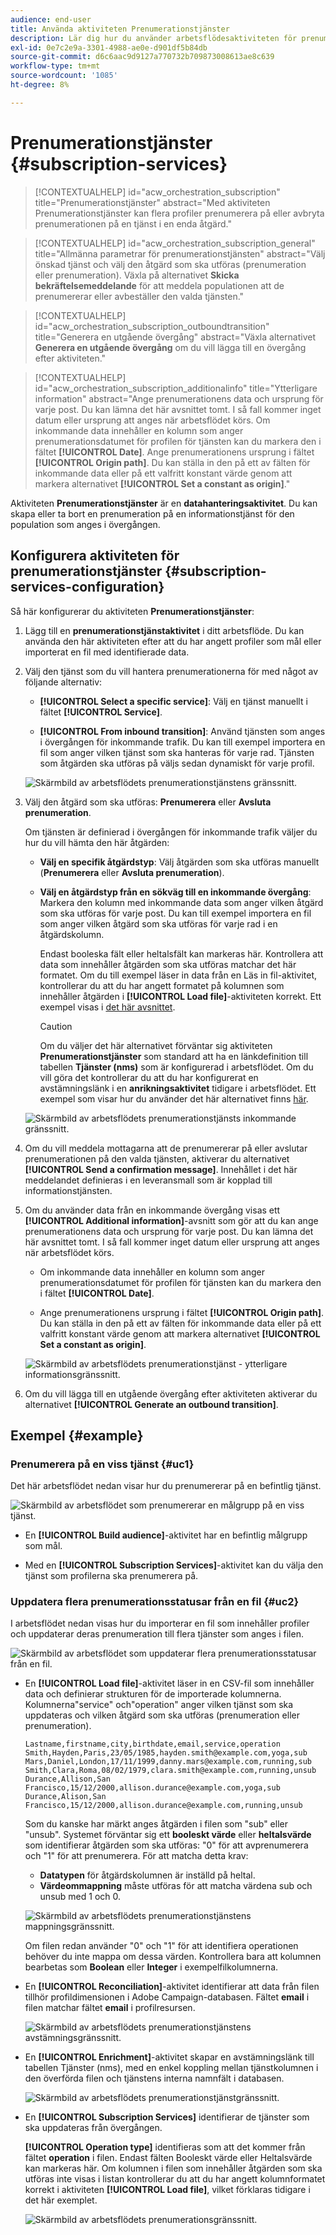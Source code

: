 ```yaml
---
audience: end-user
title: Använda aktiviteten Prenumerationstjänster
description: Lär dig hur du använder arbetsflödesaktiviteten för prenumerationstjänster
exl-id: 0e7c2e9a-3301-4988-ae0e-d901df5b84db
source-git-commit: d6c6aac9d9127a770732b709873008613ae8c639
workflow-type: tm+mt
source-wordcount: '1085'
ht-degree: 8%

---
```


# Prenumerationstjänster {#subscription-services}

>[!CONTEXTUALHELP]
>id="acw_orchestration_subscription"
>title="Prenumerationstjänster"
>abstract="Med aktiviteten Prenumerationstjänster kan flera profiler prenumerera på eller avbryta prenumerationen på en tjänst i en enda åtgärd."

>[!CONTEXTUALHELP]
>id="acw_orchestration_subscription_general"
>title="Allmänna parametrar för prenumerationstjänsten"
>abstract="Välj önskad tjänst och välj den åtgärd som ska utföras (prenumeration eller prenumeration). Växla på alternativet **Skicka bekräftelsemeddelande** för att meddela populationen att de prenumererar eller avbeställer den valda tjänsten."

>[!CONTEXTUALHELP]
>id="acw_orchestration_subscription_outboundtransition"
>title="Generera en utgående övergång"
>abstract="Växla alternativet **Generera en utgående övergång** om du vill lägga till en övergång efter aktiviteten."

>[!CONTEXTUALHELP]
>id="acw_orchestration_subscription_additionalinfo"
>title="Ytterligare information"
>abstract="Ange prenumerationens data och ursprung för varje post. Du kan lämna det här avsnittet tomt. I så fall kommer inget datum eller ursprung att anges när arbetsflödet körs. Om inkommande data innehåller en kolumn som anger prenumerationsdatumet för profilen för tjänsten kan du markera den i fältet **[!UICONTROL Date]**. Ange prenumerationens ursprung i fältet **[!UICONTROL Origin path]**. Du kan ställa in den på ett av fälten för inkommande data eller på ett valfritt konstant värde genom att markera alternativet **[!UICONTROL Set a constant as origin]**."

Aktiviteten **Prenumerationstjänster** är en **datahanteringsaktivitet**. Du kan skapa eller ta bort en prenumeration på en informationstjänst för den population som anges i övergången.

## Konfigurera aktiviteten för prenumerationstjänster {#subscription-services-configuration}

Så här konfigurerar du aktiviteten **Prenumerationstjänster**:

1. Lägg till en **prenumerationstjänstaktivitet** i ditt arbetsflöde. Du kan använda den här aktiviteten efter att du har angett profiler som mål eller importerat en fil med identifierade data.

1. Välj den tjänst som du vill hantera prenumerationerna för med något av följande alternativ:

   * **[!UICONTROL Select a specific service]**: Välj en tjänst manuellt i fältet **[!UICONTROL Service]**.

   * **[!UICONTROL From inbound transition]**: Använd tjänsten som anges i övergången för inkommande trafik. Du kan till exempel importera en fil som anger vilken tjänst som ska hanteras för varje rad. Tjänsten som åtgärden ska utföras på väljs sedan dynamiskt för varje profil.

   ![Skärmbild av arbetsflödets prenumerationstjänstens gränssnitt.](../assets/workflow-subscription-service.png)

1. Välj den åtgärd som ska utföras: **Prenumerera** eller **Avsluta prenumeration**.

   Om tjänsten är definierad i övergången för inkommande trafik väljer du hur du vill hämta den här åtgärden:

   * **Välj en specifik åtgärdstyp**: Välj åtgärden som ska utföras manuellt (**Prenumerera** eller **Avsluta prenumeration**).

   * **Välj en åtgärdstyp från en sökväg till en inkommande övergång**: Markera den kolumn med inkommande data som anger vilken åtgärd som ska utföras för varje post. Du kan till exempel importera en fil som anger vilken åtgärd som ska utföras för varje rad i en åtgärdskolumn.

     Endast booleska fält eller heltalsfält kan markeras här. Kontrollera att data som innehåller åtgärden som ska utföras matchar det här formatet. Om du till exempel läser in data från en Läs in fil-aktivitet, kontrollerar du att du har angett formatet på kolumnen som innehåller åtgärden i **[!UICONTROL Load file]**-aktiviteten korrekt. Ett exempel visas i [det här avsnittet](#uc2).

     >[!CAUTION]
     >
     >Om du väljer det här alternativet förväntar sig aktiviteten **Prenumerationstjänster** som standard att ha en länkdefinition till tabellen **Tjänster (nms)** som är konfigurerad i arbetsflödet. Om du vill göra det kontrollerar du att du har konfigurerat en avstämningslänk i en **anrikningsaktivitet** tidigare i arbetsflödet. Ett exempel som visar hur du använder det här alternativet finns [här](#uc2).

   ![Skärmbild av arbetsflödets prenumerationstjänsts inkommande gränssnitt.](../assets/workflow-subscription-service-inbound.png)

1. Om du vill meddela mottagarna att de prenumererar på eller avslutar prenumerationen på den valda tjänsten, aktiverar du alternativet **[!UICONTROL Send a confirmation message]**. Innehållet i det här meddelandet definieras i en leveransmall som är kopplad till informationstjänsten.

1. Om du använder data från en inkommande övergång visas ett **[!UICONTROL Additional information]**-avsnitt som gör att du kan ange prenumerationens data och ursprung för varje post. Du kan lämna det här avsnittet tomt. I så fall kommer inget datum eller ursprung att anges när arbetsflödet körs.

   * Om inkommande data innehåller en kolumn som anger prenumerationsdatumet för profilen för tjänsten kan du markera den i fältet **[!UICONTROL Date]**.

   * Ange prenumerationens ursprung i fältet **[!UICONTROL Origin path]**. Du kan ställa in den på ett av fälten för inkommande data eller på ett valfritt konstant värde genom att markera alternativet **[!UICONTROL Set a constant as origin]**.

   ![Skärmbild av arbetsflödets prenumerationstjänst - ytterligare informationsgränssnitt.](../assets/workflow-subscription-service-additional.png)

1. Om du vill lägga till en utgående övergång efter aktiviteten aktiverar du alternativet **[!UICONTROL Generate an outbound transition]**.

## Exempel {#example}

### Prenumerera på en viss tjänst {#uc1}

Det här arbetsflödet nedan visar hur du prenumererar på en befintlig tjänst.

![Skärmbild av arbetsflödet som prenumererar en målgrupp på en viss tjänst.](../assets/workflow-subscription-service-uc1.png)

* En **[!UICONTROL Build audience]**-aktivitet har en befintlig målgrupp som mål.

* Med en **[!UICONTROL Subscription Services]**-aktivitet kan du välja den tjänst som profilerna ska prenumerera på.

### Uppdatera flera prenumerationsstatusar från en fil {#uc2}

I arbetsflödet nedan visas hur du importerar en fil som innehåller profiler och uppdaterar deras prenumeration till flera tjänster som anges i filen.

![Skärmbild av arbetsflödet som uppdaterar flera prenumerationsstatusar från en fil.](../assets/workflow-subscription-service-uc2.png)

* En **[!UICONTROL Load file]**-aktivitet läser in en CSV-fil som innehåller data och definierar strukturen för de importerade kolumnerna. Kolumnerna&quot;service&quot; och&quot;operation&quot; anger vilken tjänst som ska uppdateras och vilken åtgärd som ska utföras (prenumeration eller prenumeration).

  ```
  Lastname,firstname,city,birthdate,email,service,operation
  Smith,Hayden,Paris,23/05/1985,hayden.smith@example.com,yoga,sub
  Mars,Daniel,London,17/11/1999,danny.mars@example.com,running,sub
  Smith,Clara,Roma,08/02/1979,clara.smith@example.com,running,unsub
  Durance,Allison,San Francisco,15/12/2000,allison.durance@example.com,yoga,sub
  Durance,Alison,San Francisco,15/12/2000,allison.durance@example.com,running,unsub
  ```

  Som du kanske har märkt anges åtgärden i filen som &quot;sub&quot; eller &quot;unsub&quot;. Systemet förväntar sig ett **booleskt värde** eller **heltalsvärde** som identifierar åtgärden som ska utföras: &quot;0&quot; för att avprenumerera och &quot;1&quot; för att prenumerera. För att matcha detta krav:
   * **Datatypen** för åtgärdskolumnen är inställd på heltal.
   * **Värdeommappning** måste utföras för att matcha värdena sub och unsub med 1 och 0.

  ![Skärmbild av arbetsflödets prenumerationstjänstens mappningsgränssnitt.](../assets/workflow-subscription-service-uc2-mapping.png)

  Om filen redan använder &quot;0&quot; och &quot;1&quot; för att identifiera operationen behöver du inte mappa om dessa värden. Kontrollera bara att kolumnen bearbetas som **Boolean** eller **Integer** i exempelfilkolumnerna.

* En **[!UICONTROL Reconciliation]**-aktivitet identifierar att data från filen tillhör profildimensionen i Adobe Campaign-databasen. Fältet **email** i filen matchar fältet **email** i profilresursen.

  ![Skärmbild av arbetsflödets prenumerationstjänstens avstämningsgränssnitt.](../assets/workflow-subscription-service-uc2-reconciliation.png)

* En **[!UICONTROL Enrichment]**-aktivitet skapar en avstämningslänk till tabellen Tjänster (nms), med en enkel koppling mellan tjänstkolumnen i den överförda filen och tjänstens interna namnfält i databasen.

  ![Skärmbild av arbetsflödets prenumerationstjänstgränssnitt.](../assets/workflow-subscription-service-uc2-enrichment.png)

* En **[!UICONTROL Subscription Services]** identifierar de tjänster som ska uppdateras från övergången.

  **[!UICONTROL Operation type]** identifieras som att det kommer från fältet **operation** i filen. Endast fälten Booleskt värde eller Heltalsvärde kan markeras här. Om kolumnen i filen som innehåller åtgärden som ska utföras inte visas i listan kontrollerar du att du har angett kolumnformatet korrekt i aktiviteten **[!UICONTROL Load file]**, vilket förklaras tidigare i det här exemplet.

  ![Skärmbild av arbetsflödets prenumerationsgränssnitt.](../assets/workflow-subscription-service-uc2-subscription.png)